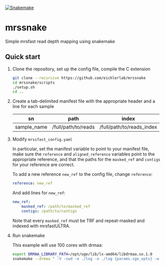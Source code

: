 [![Snakemake](https://img.shields.io/badge/snakemake-≥3.5.4-brightgreen.svg?style=flat-square)](http://snakemake.bitbucket.org)

# mrssnake
Simple mrsfast read depth mapping using snakemake

## Quick start
1. Clone the repository, set up the config file, compile the C extension

   ```bash
   git clone --recursive https://github.com/eichlerlab/mrssnake
   cd mrssnake/scripts
   ./setup.sh
   cd ..
   ```
2. Create a tab-delimited manifest file with the appropriate header and a line for each sample

    sn  | path | index 
    --- | ---- | ----- 
    sample_name  | /full/path/to/reads | /full/path/to/reads_index 


3. Modify `mrssfast_config.yaml`

   In particular, set the manifest variable to point to your manifest file, 
   make sure the `reference` and `aligned_reference` variables point to the appropriate reference, 
   and that the paths for the `masked_ref` and `contigs` for your reference are correct.
   
   To add a new reference `new_ref` to the config file, change `reference`:
   ```yaml
   reference: new_ref
   ```
   And add lines for `new_ref`:
   ```yaml
   new_ref:
       masked_ref: /path/to/masked_ref
       contigs: /path/to/contigs
   ```
   Note that every `masked_ref` must be TRF and repeat-masked and indexed with mrsfastULTRA.
   
4. Run snakemake

   This example will use 100 cores with drmaa:
   ```bash
   export DRMAA_LIBRARY_PATH=/opt/uge/lib/lx-amd64/libdrmaa.so.1.0
   snakemake --drmaa " -V -cwd -e ./log -o ./log {params.sge_opts} -w n -S /bin/bash" -w 30 -j 100 -kT
   ```



